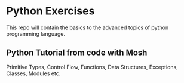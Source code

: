 # Python Exercises

This repo will contain the basics to the advanced topics of python programming language.

## Python Tutorial from code with Mosh

Primitive Types, Control Flow, Functions, Data Structures, Exceptions, Classes, Modules etc.
